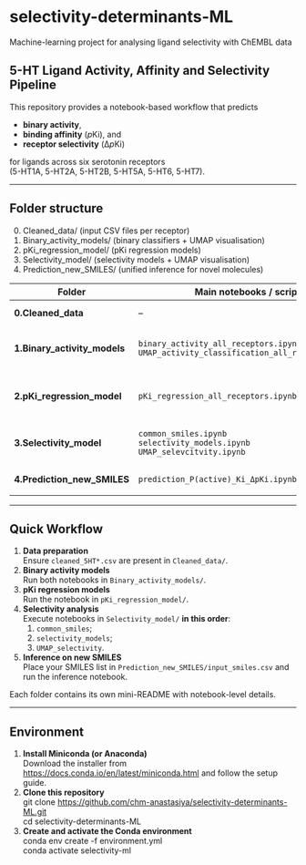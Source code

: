 # selectivity-determinants-ML
Machine-learning project for analysing ligand selectivity with ChEMBL data

## 5-HT Ligand Activity, Affinity and Selectivity Pipeline

This repository provides a notebook-based workflow that predicts  

* **binary activity**,  
* **binding affinity** (*p*Ki), and  
* **receptor selectivity** (Δ*p*Ki)  

for ligands across six serotonin receptors  
(5-HT1A, 5-HT2A, 5-HT2B, 5-HT5A, 5-HT6, 5-HT7).

---

## Folder structure

0. Cleaned_data/ (input CSV files per receptor)
1. Binary_activity_models/ (binary classifiers + UMAP visualisation)
2. pKi_regression_model/  (pKi regression models)
3. Selectivity_model/ (selectivity models + UMAP visualisation) 
4. Prediction_new_SMILES/ (unified inference for novel molecules)

| Folder                     | Main notebooks / scripts                                                              | Key outputs                                                                                       |
|----------------------------|---------------------------------------------------------------------------------------|---------------------------------------------------------------------------------------------------|
| **0.Cleaned_data**         | –                                                                                     | `cleaned_5HT1A.csv` …  (SMILES, Ki, RDKit descriptors)                         |
| **1.Binary_activity_models** | `binary_activity_all_receptors.ipynb`<br>`UMAP_activity_classification_all_receptors.ipynb` | `models/ <models>/`<br>`model.pkl`, `scaler.pkl`, ROC & PR curves, top_features.csv<br>`figs/UMAP_<receptor>.png` |
| **2.pKi_regression_model**   | `pKi_regression_all_receptors.ipynb`                                                 | `/models/pKi/`<br>`LGBM_pKi_<receptor>.pkl`, `scaler_pKi_<receptor>.pkl`    `/results/`<br> `metrics.json`   |
| **3.Selectivity_model**      | `common_smiles.ipynb`<br>`selectivity_models.ipynb`<br>`UMAP_selevcitvity.ipynb`       | `models/sel/`<br>`meta_<R1>_vs_<R2>.pkl`, `meta_metrics_summary.csv`<br>`umap_plots/UMAP_<…>.png`  |
| **4.Prediction_new_SMILES**  | `prediction_P(active)_Ki_ΔpKi.ipynb`| `new_predicted_Ki.csv`<br>`new_predicted_Pactive.csv`<br>`new_predicted_selectivity.csv`          |

---

## Quick Workflow

1. **Data preparation**  
   Ensure `cleaned_5HT*.csv` are present in `Cleaned_data/`.
2. **Binary activity models**  
   Run both notebooks in `Binary_activity_models/`.
3. **pKi regression models**  
   Run the notebook in `pKi_regression_model/`.
4. **Selectivity analysis**  
   Execute notebooks in `Selectivity_model/` **in this order**:  
   1. `common_smiles`;
   2. `selectivity_models`;
   3. `UMAP_selectivity`.
5. **Inference on new SMILES**  
   Place your SMILES list in `Prediction_new_SMILES/input_smiles.csv` and run the inference notebook.

Each folder contains its own mini-README with notebook-level details.

---

## Environment

1. **Install Miniconda (or Anaconda)** <br>
   Download the installer from <https://docs.conda.io/en/latest/miniconda.html> and follow the setup guide.
2. **Clone this repository** <br>
   git clone https://github.com/chm-anastasiya/selectivity-determinants-ML.git <br>
   cd selectivity-determinants-ML
3. **Create and activate the Conda environment** <br>
   conda env create -f environment.yml <br>
   conda activate selectivity-ml
